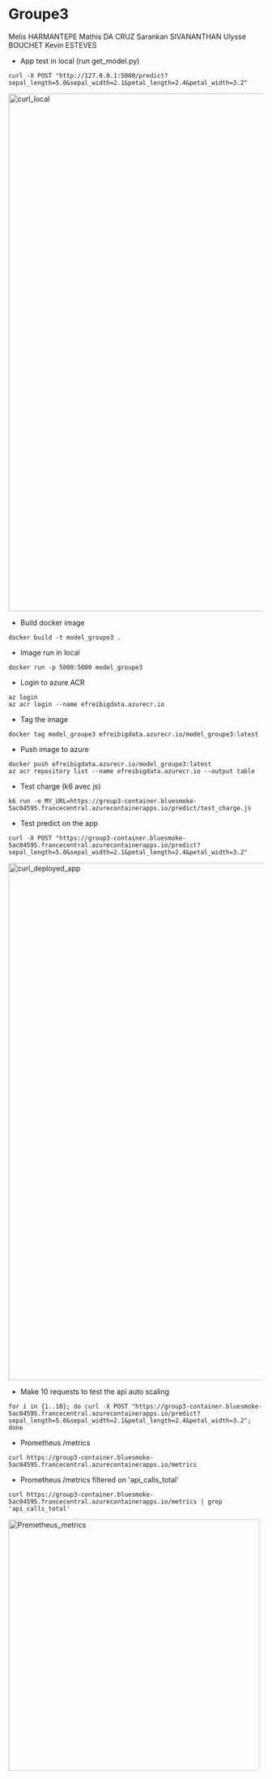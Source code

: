# Groupe3
Melis HARMANTEPE 
Mathis DA CRUZ
Sarankan SIVANANTHAN
Ulysse BOUCHET
Kevin ESTEVES

- App test in local (run get_model.py)
```
curl -X POST "http://127.0.0.1:5000/predict?sepal_length=5.0&sepal_width=2.1&petal_length=2.4&petal_width=3.2"
```

<img width="1022" alt="curl_local" src="https://github.com/EFREI-2024-ADDE92/Groupe3/assets/113598387/27a7c463-4d2f-4f65-912b-a019df989b38">

- Build docker image
```
docker build -t model_groupe3 .
```

- Image run in local
```
docker run -p 5000:5000 model_groupe3
```

- Login to azure ACR
```
az login
az acr login --name efreibigdata.azurecr.io
```

- Tag the image
```
docker tag model_groupe3 efreibigdata.azurecr.io/model_groupe3:latest
```

- Push image to azure
```
docker push efreibigdata.azurecr.io/model_groupe3:latest
az acr repository list --name efreibigdata.azurecr.io --output table
```

- Test charge (k6 avec js)
```
k6 run -e MY_URL=https://group3-container.bluesmoke-5ac04595.francecentral.azurecontainerapps.io/predict/test_charge.js
```

- Test predict on the app
```
curl -X POST "https://group3-container.bluesmoke-5ac04595.francecentral.azurecontainerapps.io/predict?sepal_length=5.0&sepal_width=2.1&petal_length=2.4&petal_width=3.2"
```

<img width="1021" alt="curl_deployed_app" src="https://github.com/EFREI-2024-ADDE92/Groupe3/assets/113598387/f76b39d3-0ace-4c9b-9b6a-c937455a73ef">

- Make 10 requests to test the api auto scaling
```
for i in {1..10}; do curl -X POST "https://group3-container.bluesmoke-5ac04595.francecentral.azurecontainerapps.io/predict?sepal_length=5.0&sepal_width=2.1&petal_length=2.4&petal_width=3.2"; done
```

- Prometheus /metrics
```
curl https://group3-container.bluesmoke-5ac04595.francecentral.azurecontainerapps.io/metrics
```

- Prometheus /metrics filtered on 'api_calls_total'
```
curl https://group3-container.bluesmoke-5ac04595.francecentral.azurecontainerapps.io/metrics | grep 'api_calls_total'
```

<img width="496" alt="Premetheus_metrics" src="https://github.com/EFREI-2024-ADDE92/Groupe3/assets/113598387/955b1c86-fad8-4528-984f-ee28afdcb8a1">


